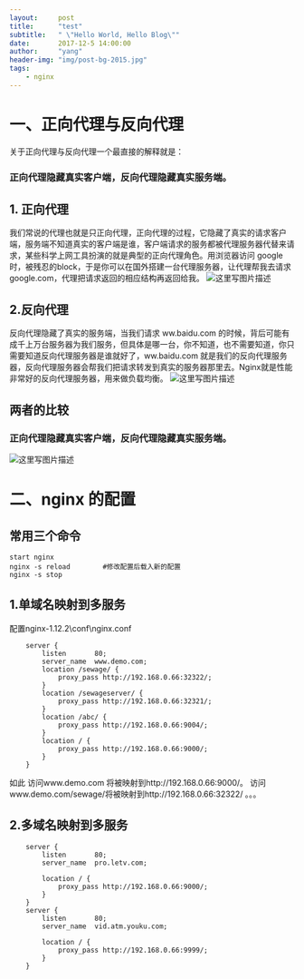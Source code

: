 ```yaml
---
layout:     post
title:      "test"
subtitle:   " \"Hello World, Hello Blog\""
date:       2017-12-5 14:00:00
author:     "yang"
header-img: "img/post-bg-2015.jpg"
tags:
    - nginx
---
```


# 一、正向代理与反向代理
关于正向代理与反向代理一个最直接的解释就是：
### 正向代理隐藏真实客户端，反向代理隐藏真实服务端。
## 1.  正向代理
我们常说的代理也就是只正向代理，正向代理的过程，它隐藏了真实的请求客户端，服务端不知道真实的客户端是谁，客户端请求的服务都被代理服务器代替来请求，某些科学上网工具扮演的就是典型的正向代理角色。用浏览器访问 google 时，被残忍的block，于是你可以在国外搭建一台代理服务器，让代理帮我去请求google.com，代理把请求返回的相应结构再返回给我。
![这里写图片描述](http://img.blog.csdn.net/20171025111324529?watermark/2/text/aHR0cDovL2Jsb2cuY3Nkbi5uZXQvcXFfMjE3Njg0ODM=/font/5a6L5L2T/fontsize/400/fill/I0JBQkFCMA==/dissolve/70/gravity/SouthEast)

## 2.反向代理
反向代理隐藏了真实的服务端，当我们请求 ww.baidu.com 的时候，背后可能有成千上万台服务器为我们服务，但具体是哪一台，你不知道，也不需要知道，你只需要知道反向代理服务器是谁就好了，ww.baidu.com 就是我们的反向代理服务器，反向代理服务器会帮我们把请求转发到真实的服务器那里去。Nginx就是性能非常好的反向代理服务器，用来做负载均衡。
![这里写图片描述](http://img.blog.csdn.net/20171025111350711?watermark/2/text/aHR0cDovL2Jsb2cuY3Nkbi5uZXQvcXFfMjE3Njg0ODM=/font/5a6L5L2T/fontsize/400/fill/I0JBQkFCMA==/dissolve/70/gravity/SouthEast)
## 两者的比较
### 正向代理隐藏真实客户端，反向代理隐藏真实服务端。
![这里写图片描述](http://img.blog.csdn.net/20171025111550784?watermark/2/text/aHR0cDovL2Jsb2cuY3Nkbi5uZXQvcXFfMjE3Njg0ODM=/font/5a6L5L2T/fontsize/400/fill/I0JBQkFCMA==/dissolve/70/gravity/SouthEast)


# 二、nginx 的配置
## 常用三个命令
```
start nginx
nginx -s reload        #修改配置后载入新的配置
nginx -s stop
```

## 1.单域名映射到多服务
配置nginx-1.12.2\conf\nginx.conf
```
    server {
        listen       80;
        server_name  www.demo.com;
		location /sewage/ {
            proxy_pass http://192.168.0.66:32322/;
        }
		location /sewageserver/ {
            proxy_pass http://192.168.0.66:32321/;
        } 
		location /abc/ {
            proxy_pass http://192.168.0.66:9004/;
        }
		location / {
            proxy_pass http://192.168.0.66:9000/;
        } 		
    }
```
如此
访问www.demo.com 将被映射到http://192.168.0.66:9000/。
访问www.demo.com/sewage/将被映射到http://192.168.0.66:32322/
。。。
## 2.多域名映射到多服务

```
	server {
        listen       80;
        server_name  pro.letv.com;

        location / {
            proxy_pass http://192.168.0.66:9000/;
        }     
    }
    server {
        listen       80;
        server_name  vid.atm.youku.com;

        location / {
            proxy_pass http://192.168.0.66:9999/;
        }     
    }
```
